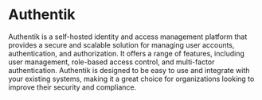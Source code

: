# Authentik

Authentik is a self-hosted identity and access management platform that provides a secure and scalable solution for managing user accounts, authentication, and authorization. It offers a range of features, including user management, role-based access control, and multi-factor authentication. Authentik is designed to be easy to use and integrate with your existing systems, making it a great choice for organizations looking to improve their security and compliance.
